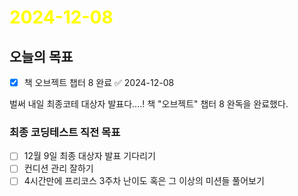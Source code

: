 # <span style="color:yellow">2024-12-08</span>

## 오늘의 목표
- [x] 책 오브젝트 챕터 8 완료 ✅ 2024-12-08

벌써 내일 최종코테 대상자 발표다....!
책 "오브젝트" 챕터 8 완독을 완료했다.



### 최종 코딩테스트 직전 목표
- [ ] 12월 9일 최종 대상자 발표 기다리기
- [ ] 컨디션 관리 잘하기
- [ ] 4시간만에 프리코스 3주차 난이도 혹은 그 이상의 미션들 풀어보기